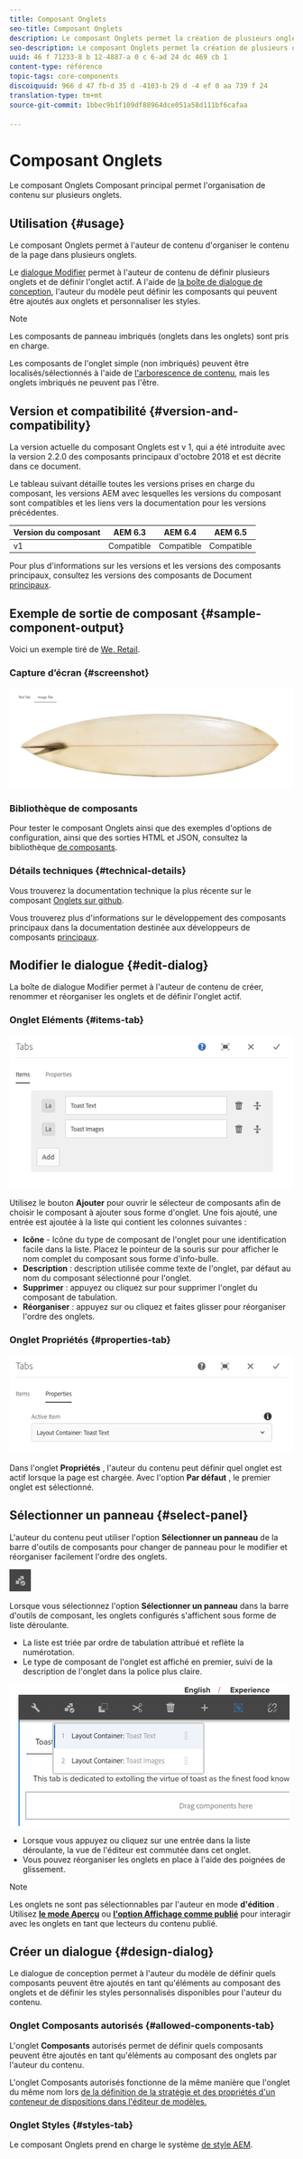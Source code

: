 ```yaml
---
title: Composant Onglets
seo-title: Composant Onglets
description: Le composant Onglets permet la création de plusieurs onglets pour disposer le contenu sur une page.
seo-description: Le composant Onglets permet la création de plusieurs onglets pour disposer le contenu sur une page.
uuid: 46 f 71233-8 b 12-4887-a 0 c 6-ad 24 dc 469 cb 1
content-type: référence
topic-tags: core-components
discoiquuid: 966 d 47 fb-d 35 d -4103-b 29 d -4 ef 0 aa 739 f 24
translation-type: tm+mt
source-git-commit: 1bbec9b1f109df88964dce051a58d111bf6cafaa

---
```



# Composant Onglets

Le composant Onglets Composant principal permet l&#39;organisation de contenu sur plusieurs onglets.

## Utilisation {#usage}

Le composant Onglets permet à l&#39;auteur de contenu d&#39;organiser le contenu de la page dans plusieurs onglets.

Le [dialogue Modifier](#edit-dialog) permet à l&#39;auteur de contenu de définir plusieurs onglets et de définir l&#39;onglet actif. A l&#39;aide de [la boîte de dialogue de conception](#design-dialog), l&#39;auteur du modèle peut définir les composants qui peuvent être ajoutés aux onglets et personnaliser les styles.

>[!NOTE]
>
>Les composants de panneau imbriqués (onglets dans les onglets) sont pris en charge.
>
>Les composants de l&#39;onglet simple (non imbriqués) peuvent être localisés/sélectionnés à l&#39;aide de [l&#39;arborescence de contenu](https://helpx.adobe.com/experience-manager/6-5/sites/authoring/using/author-environment-tools.html), mais les onglets imbriqués ne peuvent pas l&#39;être.

## Version et compatibilité {#version-and-compatibility}

La version actuelle du composant Onglets est v 1, qui a été introduite avec la version 2.2.0 des composants principaux d&#39;octobre 2018 et est décrite dans ce document.

Le tableau suivant détaille toutes les versions prises en charge du composant, les versions AEM avec lesquelles les versions du composant sont compatibles et les liens vers la documentation pour les versions précédentes.

| Version du composant | AEM 6.3 | AEM 6.4 | AEM 6.5 |
|--- |--- |--- |--- |
| v1 | Compatible | Compatible | Compatible |

Pour plus d&#39;informations sur les versions et les versions des composants principaux, consultez les versions des composants de Document [principaux](versions.md).

## Exemple de sortie de composant {#sample-component-output}

Voici un exemple tiré de [We. Retail](https://helpx.adobe.com/experience-manager/6-5/sites/developing/using/we-retail.html).

### Capture d’écran {#screenshot}

![](assets/screenshot_2018-11-28at142504.png)

### Bibliothèque de composants

Pour tester le composant Onglets ainsi que des exemples d&#39;options de configuration, ainsi que des sorties HTML et JSON, consultez la bibliothèque [de composants](http://opensource.adobe.com/aem-core-wcm-components/library/tabs.html).

### Détails techniques {#technical-details}

Vous trouverez la documentation technique la plus récente sur le composant [Onglets sur github](https://github.com/adobe/aem-core-wcm-components/blob/master/content/src/content/jcr_root/apps/core/wcm/components/tabs/v1/tabs).

Vous trouverez plus d&#39;informations sur le développement des composants principaux dans la documentation destinée aux développeurs de composants [principaux](developing.md).

## Modifier le dialogue {#edit-dialog}

La boîte de dialogue Modifier permet à l&#39;auteur de contenu de créer, renommer et réorganiser les onglets et de définir l&#39;onglet actif.

### Onglet Eléments {#items-tab}

![](assets/screenshot_2018-10-11at153557.png)

Utilisez le bouton **Ajouter** pour ouvrir le sélecteur de composants afin de choisir le composant à ajouter sous forme d&#39;onglet. Une fois ajouté, une entrée est ajoutée à la liste qui contient les colonnes suivantes :

* **Icône** - Icône du type de composant de l&#39;onglet pour une identification facile dans la liste. Placez le pointeur de la souris sur pour afficher le nom complet du composant sous forme d&#39;info-bulle.
* **Description** : description utilisée comme texte de l&#39;onglet, par défaut au nom du composant sélectionné pour l&#39;onglet.
* **Supprimer** : appuyez ou cliquez sur pour supprimer l&#39;onglet du composant de tabulation.
* **Réorganiser** : appuyez sur ou cliquez et faites glisser pour réorganiser l&#39;ordre des onglets.

### Onglet Propriétés {#properties-tab}

![](assets/screenshot_2018-10-19at140646.png)

Dans l&#39;onglet **Propriétés** , l&#39;auteur du contenu peut définir quel onglet est actif lorsque la page est chargée. Avec l&#39;option **Par défaut** , le premier onglet est sélectionné.

## Sélectionner un panneau {#select-panel}

L&#39;auteur du contenu peut utiliser l&#39;option **Sélectionner un panneau** de la barre d&#39;outils de composants pour changer de panneau pour le modifier et réorganiser facilement l&#39;ordre des onglets.

![](assets/screenshot_2018-10-11at165417.png)

Lorsque vous sélectionnez l&#39;option **Sélectionner un panneau** dans la barre d&#39;outils de composant, les onglets configurés s&#39;affichent sous forme de liste déroulante.

* La liste est triée par ordre de tabulation attribué et reflète la numérotation.
* Le type de composant de l&#39;onglet est affiché en premier, suivi de la description de l&#39;onglet dans la police plus claire.

![](assets/screenshot_2018-10-11at165154.png)

* Lorsque vous appuyez ou cliquez sur une entrée dans la liste déroulante, la vue de l&#39;éditeur est commutée dans cet onglet.
* Vous pouvez réorganiser les onglets en place à l&#39;aide des poignées de glissement.

>[!NOTE]
>
>Les onglets ne sont pas sélectionnables par l&#39;auteur en mode **d&#39;édition** . Utilisez [**le mode Aperçu**](https://helpx.adobe.com/experience-manager/6-5/sites/authoring/using/editing-content.html) ou **[l&#39;option Affichage comme publié](https://helpx.adobe.com/experience-manager/6-5/sites/authoring/using/editing-content.html)** pour interagir avec les onglets en tant que lecteurs du contenu publié.

## Créer un dialogue {#design-dialog}

Le dialogue de conception permet à l&#39;auteur du modèle de définir quels composants peuvent être ajoutés en tant qu&#39;éléments au composant des onglets et de définir les styles personnalisés disponibles pour l&#39;auteur du contenu.

### Onglet Composants autorisés {#allowed-components-tab}

L&#39;onglet **Composants** autorisés permet de définir quels composants peuvent être ajoutés en tant qu&#39;éléments au composant des onglets par l&#39;auteur du contenu.

L&#39;onglet Composants autorisés fonctionne de la même manière que l&#39;onglet du même nom lors [de la définition de la stratégie et des propriétés d&#39;un conteneur de dispositions dans l&#39;éditeur de modèles.](https://helpx.adobe.com/experience-manager/6-5/sites/authoring/using/templates.html)

### Onglet Styles {#styles-tab}

Le composant Onglets prend en charge le système [de style AEM](authoring.md#component-styling).